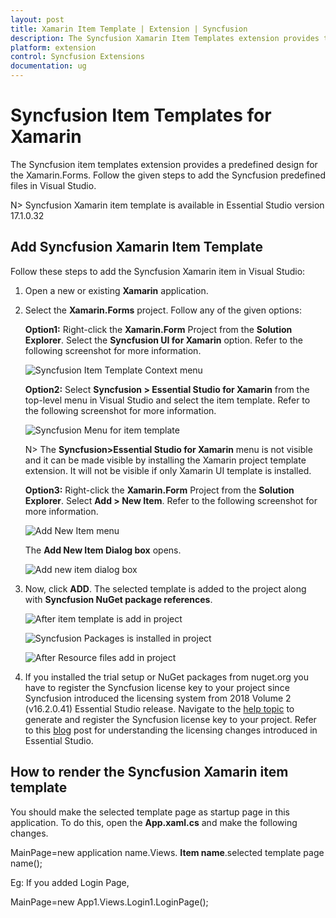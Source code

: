 ```yaml
---
layout: post
title: Xamarin Item Template | Extension | Syncfusion
description: The Syncfusion Xamarin Item Templates extension provides the predefined design for the Xamarin.Forms.
platform: extension
control: Syncfusion Extensions
documentation: ug
---
```


# Syncfusion Item Templates for Xamarin

The Syncfusion item templates extension provides a predefined design for the Xamarin.Forms. Follow the given steps to add the Syncfusion predefined files in Visual Studio. 

 N> Syncfusion Xamarin item template is available in Essential Studio version 17.1.0.32

## Add Syncfusion Xamarin Item Template 
Follow these steps to add the Syncfusion Xamarin item in Visual Studio:

1. Open a new or existing **Xamarin** application.
 
2. Select the **Xamarin.Forms** project. Follow any of the given options:

   **Option1:**  Right-click the **Xamarin.Form** Project from the **Solution Explorer**. Select the **Syncfusion UI for Xamarin** option. Refer to the following screenshot for more information.

    ![Syncfusion Item Template Context menu](Syncfusion-Item-Templates_images/Item-Template-Context-Menu.png)

   **Option2:** Select **Syncfusion > Essential Studio for Xamarin** from the top-level menu in Visual Studio and select the item template. Refer to the following screenshot for more information.


    ![Syncfusion Menu for item template](Syncfusion-Item-Templates_images/Syncfuion-menu.png)
   
      N> The **Syncfusion>Essential Studio for Xamarin** menu is not visible and it can be made visible by installing the Xamarin project template extension. It will not be visible if only Xamarin UI template is installed.
   
   **Option3:** Right-click the **Xamarin.Form** Project from the **Solution Explorer**. Select **Add > New Item**. Refer to the following screenshot for more information.
 
     
     ![Add New Item menu](Syncfusion-Item-Templates_images/Add-new-item.png)

   The **Add New Item Dialog box** opens.

     ![Add new item dialog box](Syncfusion-Item-Templates_images/Add-New-Item-dialog-box.png)

3. Now, click **ADD**. The selected template is added to the project along with **Syncfusion NuGet package references**.

   ![After item template is add in project](Syncfusion-Item-Templates_images/After-add-item.png)

   ![Syncfusion Packages is installed in project](Syncfusion-Item-Templates_images/syncfusion-package.png)

   ![After Resource files add in project](Syncfusion-Item-Templates_images/Resource-file.png)

4. If you installed the trial setup or NuGet packages from nuget.org you have to register the Syncfusion license key to your project since Syncfusion introduced the licensing system from 2018 Volume 2 (v16.2.0.41) Essential Studio release. Navigate to the [help topic](https://help.syncfusion.com/common/essential-studio/licensing/license-key#how-to-generate-syncfusion-license-key) to generate and register the Syncfusion license key to your project. Refer to this [blog](https://blog.syncfusion.com/post/Whats-New-in-2018-Volume-2-Licensing-Changes-in-the-1620x-Version-of-Essential-Studio.aspx?_ga=2.11237684.1233358434.1587355730-230058891.1567654773) post for understanding the licensing changes introduced in Essential Studio.

## How to render the Syncfusion Xamarin item template
You should make the selected template page as startup page in this application. To do this, open the **App.xaml.cs** and make the following changes.

MainPage=new application name.Views. 
**Item name**.selected template page name();

Eg: If you added Login Page,

MainPage=new App1.Views.Login1.LoginPage();
